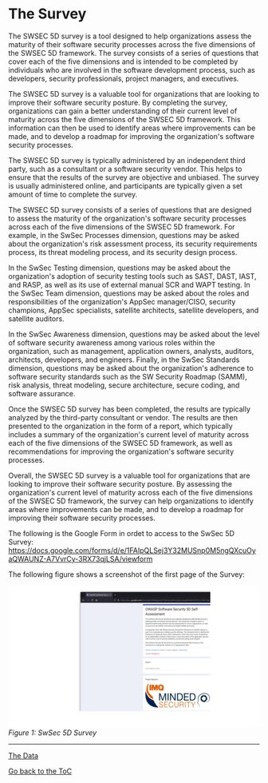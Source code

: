 # The Survey

The SWSEC 5D survey is a tool designed to help organizations assess the maturity of their software security processes across the five dimensions of the SWSEC 5D framework. The survey consists of a series of questions that cover each of the five dimensions and is intended to be completed by individuals who are involved in the software development process, such as developers, security professionals, project managers, and executives.

The SWSEC 5D survey is a valuable tool for organizations that are looking to improve their software security posture. By completing the survey, organizations can gain a better understanding of their current level of maturity across the five dimensions of the SWSEC 5D framework. This information can then be used to identify areas where improvements can be made, and to develop a roadmap for improving the organization's software security processes.

The SWSEC 5D survey is typically administered by an independent third party, such as a consultant or a software security vendor. This helps to ensure that the results of the survey are objective and unbiased. The survey is usually administered online, and participants are typically given a set amount of time to complete the survey.

The SWSEC 5D survey consists of a series of questions that are designed to assess the maturity of the organization's software security processes across each of the five dimensions of the SWSEC 5D framework. For example, in the SwSec Processes dimension, questions may be asked about the organization's risk assessment process, its security requirements process, its threat modeling process, and its security design process.

In the SwSec Testing dimension, questions may be asked about the organization's adoption of security testing tools such as SAST, DAST, IAST, and RASP, as well as its use of external manual SCR and WAPT testing. In the SwSec Team dimension, questions may be asked about the roles and responsibilities of the organization's AppSec manager/CISO, security champions, AppSec specialists, satellite architects, satellite developers, and satellite auditors.

In the SwSec Awareness dimension, questions may be asked about the level of software security awareness among various roles within the organization, such as management, application owners, analysts, auditors, architects, developers, and engineers. Finally, in the SwSec Standards dimension, questions may be asked about the organization's adherence to software security standards such as the SW Security Roadmap (SAMM), risk analysis, threat modeling, secure architecture, secure coding, and software assurance.

Once the SWSEC 5D survey has been completed, the results are typically analyzed by the third-party consultant or vendor. The results are then presented to the organization in the form of a report, which typically includes a summary of the organization's current level of maturity across each of the five dimensions of the SWSEC 5D framework, as well as recommendations for improving the organization's software security processes.

Overall, the SWSEC 5D survey is a valuable tool for organizations that are looking to improve their software security posture. By assessing the organization's current level of maturity across each of the five dimensions of the SWSEC 5D framework, the survey can help organizations to identify areas where improvements can be made, and to develop a roadmap for improving their software security processes.

The following is the Google Form in ordet to access to the SwSec 5D Survey:
https://docs.google.com/forms/d/e/1FAIpQLSej3Y32MUSnp0M5ngQXcuOyaQWAUNZ-A7VvrCy-3RX73qjLSA/viewform

The following figure shows a screenshot of the first page of the Survey:

![SwSec 5D Survey](https://github.com/OWASP/www-project-software-security-5d-framework/blob/master/assets/images/SwSec5DSurvey.jpg)\
 *Figure 1: SwSec 5D Survey*



---
[The Data](4.The_Data.md)

[Go back to the ToC](ToC.md)
